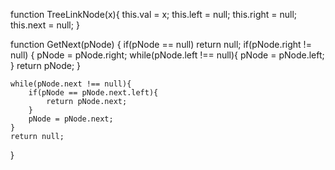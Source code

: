 function TreeLinkNode(x){
    this.val = x;
    this.left = null;
    this.right = null;
    this.next = null;
}

function GetNext(pNode)
{
    if(pNode == null) return null;
    if(pNode.right != null) {
        pNode = pNode.right;
        while(pNode.left !== null){
            pNode = pNode.left;
        }
        return pNode;
    }

    while(pNode.next !== null){
        if(pNode == pNode.next.left){
            return pNode.next;
        }
        pNode = pNode.next;
    }
    return null;
}